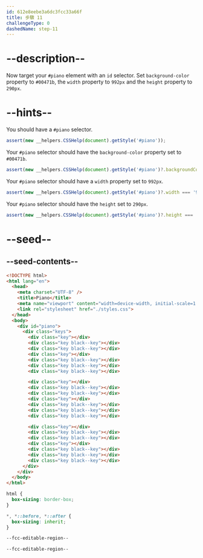 ```yaml
---
id: 612e8eebe3a6dc3fcc33a66f
title: 步驟 11
challengeType: 0
dashedName: step-11
---
```


# --description--

Now target your `#piano` element with an `id` selector. Set `background-color` property to `#00471b`, the `width` property to `992px` and the `height` property to `290px`.

# --hints--

You should have a `#piano` selector.

```js
assert(new __helpers.CSSHelp(document).getStyle('#piano'));
```

Your `#piano` selector should have the `background-color` property set to `#00471b`.

```js
assert(new __helpers.CSSHelp(document).getStyle('#piano')?.backgroundColor === 'rgb(0, 71, 27)');
```

Your `#piano` selector should have a `width` property set to `992px`.

```js
assert(new __helpers.CSSHelp(document).getStyle('#piano')?.width === '992px');
```

Your `#piano` selector should have the `height` set to `290px`.

```js
assert(new __helpers.CSSHelp(document).getStyle('#piano')?.height === '290px');
```

# --seed--

## --seed-contents--

```html
<!DOCTYPE html>
<html lang="en">
  <head>
    <meta charset="UTF-8" />
    <title>Piano</title>
    <meta name="viewport" content="width=device-width, initial-scale=1.0" />
    <link rel="stylesheet" href="./styles.css">
  </head>
  <body>
    <div id="piano">
      <div class="keys">
        <div class="key"></div>
        <div class="key black--key"></div>
        <div class="key black--key"></div>
        <div class="key"></div>
        <div class="key black--key"></div>
        <div class="key black--key"></div>
        <div class="key black--key"></div>

        <div class="key"></div>
        <div class="key black--key"></div>
        <div class="key black--key"></div>
        <div class="key"></div>
        <div class="key black--key"></div>
        <div class="key black--key"></div>
        <div class="key black--key"></div>

        <div class="key"></div>
        <div class="key black--key"></div>
        <div class="key black--key"></div>
        <div class="key"></div>
        <div class="key black--key"></div>
        <div class="key black--key"></div>
        <div class="key black--key"></div>
      </div>
    </div>
  </body>
</html>
```

```css
html {
  box-sizing: border-box;
}

*, *::before, *::after {
  box-sizing: inherit;
}

--fcc-editable-region--

--fcc-editable-region--
```
